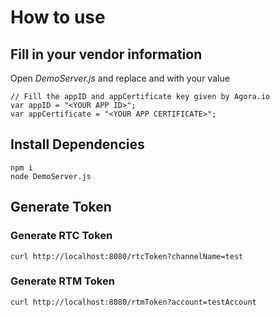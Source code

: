 # How to use
## Fill in your vendor information
Open *DemoServer.js* and replace <YOUR APP ID> and <YOUR APP CERTIFICATE> with your value
```
// Fill the appID and appCertificate key given by Agora.io
var appID = "<YOUR APP ID>";
var appCertificate = "<YOUR APP CERTIFICATE>";
```

## Install Dependencies

```shell
npm i
node DemoServer.js
```

## Generate Token
### Generate RTC Token
```shell
curl http://localhost:8080/rtcToken?channelName=test
```

### Generate RTM Token
```shell
curl http://localhost:8080/rtmToken?account=testAccount
```
